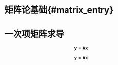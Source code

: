 矩阵论基础{#matrix_entry}
===========================

# 一次项矩阵求导

$$
    \boldsymbol{y} = \boldsymbol{A}\boldsymbol{x}
$$

$$
    \boldsymbol{y} = \boldsymbol{A} \boldsymbol{x}
$$